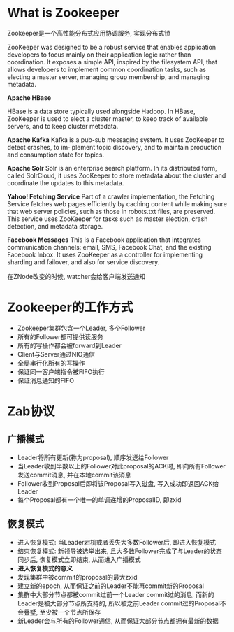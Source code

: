 # What is Zookeeper
Zookeeper是一个高性能分布式应用协调服务, 实现分布式锁

ZooKeeper was designed to be a robust service that enables application developers to focus mainly on their application logic rather than coordination. It exposes a simple API, inspired by the filesystem API, that allows developers to implement common coordination tasks, such as electing a master server, managing group membership, and managing metadata. 

**Apache HBase**

HBase is a data store typically used alongside Hadoop. In HBase, ZooKeeper is used to elect a cluster master, to keep track of available servers, and to keep cluster metadata.

**Apache Kafka**
Kafka is a pub-sub messaging system. It uses ZooKeeper to detect crashes, to im‐ plement topic discovery, and to maintain production and consumption state for topics.

**Apache Solr**
Solr is an enterprise search platform. In its distributed form, called SolrCloud, it uses ZooKeeper to store metadata about the cluster and coordinate the updates to this metadata.

**Yahoo! Fetching Service**
Part of a crawler implementation, the Fetching Service fetches web pages efficiently by caching content while making sure that web server policies, such as those in robots.txt files, are preserved. This service uses ZooKeeper for tasks such as master election, crash detection, and metadata storage.

**Facebook Messages**
This is a Facebook application that integrates communication channels: email, SMS, Facebook Chat, and the existing Facebook Inbox. It uses ZooKeeper as a controller for implementing sharding and failover, and also for service discovery.

在ZNode改变的时候, watcher会给客户端发送通知
# Zookeeper的工作方式
* Zookeeper集群包含一个Leader, 多个Follower
* 所有的Follower都可提供读服务
* 所有的写操作都会被forward到Leader
* Client与Server通过NIO通信
* 全局串行化所有的写操作
* 保证同一客户端指令被FIFO执行
* 保证消息通知的FIFO

# Zab协议
## 广播模式
* Leader将所有更新(称为proposal), 顺序发送给Follower
* 当Leader收到半数以上的Follower对此proposal的ACK时, 即向所有Follower发送commit消息, 并在本地commit该消息
* Follower收到Proposal后即将该Proposal写入磁盘, 写入成功即返回ACK给Leader
* 每个Proposal都有一个唯一的单调递增的ProposalID, 即zxid

## 恢复模式
* 进入恢复模式: 当Leader宕机或者丢失大多数Follower后, 即进入恢复模式
* 结束恢复模式: 新领导被选举出来, 且大多数Follower完成了与Leader的状态同步后, 恢复模式立即结束, 从而进入广播模式
* **进入恢复模式的意义**
* 发现集群中被commit的proposal的最大zxid
* 建立新的epoch, 从而保证之前的Leader不能再commit新的Proposal
* 集群中大部分节点都被commit过前一个Leader commit过的消息, 而新的Leader是被大部分节点所支持的, 所以被之前Leader commit过的Proposal不会叠墅, 至少被一个节点所保存
* 新Leader会与所有的Follower通信, 从而保证大部分节点都拥有最新的数据